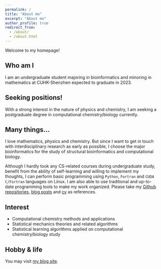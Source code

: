 ```yaml
---
permalink: /
title: "About me"
excerpt: "About me"
author_profile: true
redirect_from: 
  - /about/
  - /about.html
---
```

Welcome to my homepage!

## Who am I
I am an undergraduate student majoring in bioinformatics and minoring in mathematics at CUHK-Shenzhen expected to graduate in 2023.

## Seeking positions!
With a strong interest in the nature of physics and chemistry, I am seeking a postgraduate degree in computational chemistry/biology currently.

## Many things...
I love mathematics, physics and chemistry. But since I want to get in touch with interdisciplinary research as early as possible, I choose the major bioinformatics for the study of structural bioinformatics and computational biology.

Although I hardly took any CS-related courses during undergraduate study, benefit from the ability of self-learning and willing to implement my thoughts, I can perform basic programming using `Python`, `Fortran` and `CUDA C/Fortran` languages on Linux. I am also able to use traditional and up-to-date programming tools to make my work organized. Please take my [Github repositories](https://github.com/haoran0115), [blog posts](year-archive/) and [cv](cv/cv.pdf) as references.

## Interest
* Computational chemistry methods and applications
* Statistical mechanics theories and related algorithms
* Statistical learning algorithms applied on computational chemistry/biology study

## Hobby & life
You may visit [my blog site](https://zein0115.github.io).


